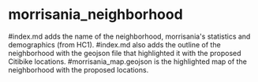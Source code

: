 # morrisania_neighborhood
#index.md adds the name of the neighborhood, morrisania's statistics and demographics (from HC1).
#index.md also adds the outline of the neighborhood with the geojson file that highlighted it with the proposed Citibike locations.
#morrisania_map.geojson is the highlighted map of the neighborhood with the proposed locations.
